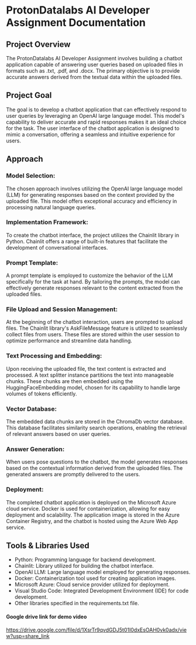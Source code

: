 # ProtonDatalabs AI Developer Assignment Documentation

## Project Overview

The ProtonDatalabs AI Developer Assignment involves building a chatbot application capable of answering user queries based on uploaded files in formats such as .txt, .pdf, and .docx. The primary objective is to provide accurate answers derived from the textual data within the uploaded files.

## Project Goal

The goal is to develop a chatbot application that can effectively respond to user queries by leveraging an OpenAI large language model. This model's capability to deliver accurate and rapid responses makes it an ideal choice for the task. The user interface of the chatbot application is designed to mimic a conversation, offering a seamless and intuitive experience for users.

## Approach

### Model Selection:
The chosen approach involves utilizing the OpenAI large language model (LLM) for generating responses based on the context provided by the uploaded file. This model offers exceptional accuracy and efficiency in processing natural language queries.

### Implementation Framework:
To create the chatbot interface, the project utilizes the Chainlit library in Python. Chainlit offers a range of built-in features that facilitate the development of conversational interfaces. 

### Prompt Template:
A prompt template is employed to customize the behavior of the LLM specifically for the task at hand. By tailoring the prompts, the model can effectively generate responses relevant to the content extracted from the uploaded files.

### File Upload and Session Management:
At the beginning of the chatbot interaction, users are prompted to upload files. The Chainlit library's AskFileMessage feature is utilized to seamlessly collect files from users. These files are stored within the user session to optimize performance and streamline data handling.

### Text Processing and Embedding:
Upon receiving the uploaded file, the text content is extracted and processed. A text splitter instance partitions the text into manageable chunks. These chunks are then embedded using the HuggingFaceEmbedding model, chosen for its capability to handle large volumes of tokens efficiently.

### Vector Database:
The embedded data chunks are stored in the ChromaDb vector database. This database facilitates similarity search operations, enabling the retrieval of relevant answers based on user queries.

### Answer Generation:
When users pose questions to the chatbot, the model generates responses based on the contextual information derived from the uploaded files. The generated answers are promptly delivered to the users.

### Deployment:
The completed chatbot application is deployed on the Microsoft Azure cloud service. Docker is used for containerization, allowing for easy deployment and scalability. The application image is stored in the Azure Container Registry, and the chatbot is hosted using the Azure Web App service.

## Tools & Libraries Used

- Python: Programming language for backend development.
- Chainlit: Library utilized for building the chatbot interface.
- OpenAI LLM: Large language model employed for generating responses.
- Docker: Containerization tool used for creating application images.
- Microsoft Azure: Cloud service provider utilized for deployment.
- Visual Studio Code: Integrated Development Environment (IDE) for code development.
- Other libraries specified in the requirements.txt file.
#### Google drive link for demo video
https://drive.google.com/file/d/1XsrTr9qvdGDJ5t01I0dxEsOAH0vk0adx/view?usp=share_link
